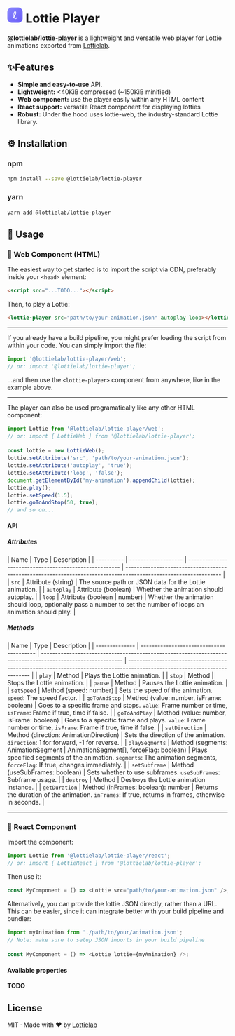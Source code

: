 # <img alt="Lottielab" src="lottielab.png" width="35"> Lottie Player

**@lottielab/lottie-player** is a lightweight and versatile web player for Lottie
animations exported from [Lottielab](https://lottielab.com).

## ✨Features

- **Simple and easy-to-use** API.
- **Lightweight:** <40KiB compressed (~150KiB minified)
- **Web component:** use the player easily within any HTML content
- **React support:** versatile React component for displaying lotties
- **Robust:** Under the hood uses lottie-web, the industry-standard Lottie
  library.

## ⚙️ Installation

### npm

```bash
npm install --save @lottielab/lottie-player
```

### yarn

```bash
yarn add @lottielab/lottie-player
```

## 📜 Usage

### 🔵 Web Component (HTML)

The easiest way to get started is to import the script via CDN, preferably inside
your `<head>` element:

```html
<script src="...TODO..."></script>
```

Then, to play a Lottie:

```html
<lottie-player src="path/to/your-animation.json" autoplay loop></lottie-player>
```

---

If you already have a build pipeline, you might prefer loading the script from
within your code. You can simply import the file:

```javascript
import '@lottielab/lottie-player/web';
// or: import '@lottielab/lottie-player';
```

...and then use the `<lottie-player>` component from anywhere, like in the
example above.

---

The player can also be used programatically like any other HTML component:

```javascript
import Lottie from '@lottielab/lottie-player/web';
// or: import { LottieWeb } from '@lottielab/lottie-player';

const lottie = new LottieWeb();
lottie.setAttribute('src', 'path/to/your-animation.json');
lottie.setAttribute('autoplay', 'true');
lottie.setAttribute('loop', 'false');
document.getElementById('my-animation').appendChild(lottie);
lottie.play();
lottie.setSpeed(1.5);
lottie.goToAndStop(50, true);
// and so on...
```

#### API

##### Attributes

| Name       | Type                | Description                                            |
| ---------- | ------------------- | ------------------------------------------------------ | ---------------------------------------------------------------------------------------------------------------- |
| `src`      | Attribute (string)  | The source path or JSON data for the Lottie animation. |
| `autoplay` | Attribute (boolean) | Whether the animation should autoplay.                 |
| `loop`     | Attribute (boolean  | number)                                                | Whether the animation should loop, optionally pass a number to set the number of loops an animation should play. |

##### Methods

| Name           | Type                                     | Description                                                                                                 |
| -------------- | ---------------------------------------- | ----------------------------------------------------------------------------------------------------------- | ------------------------------------------------------------------------------------------------------------------------- |
| `play`         | Method                                   | Plays the Lottie animation.                                                                                 |
| `stop`         | Method                                   | Stops the Lottie animation.                                                                                 |
| `pause`        | Method                                   | Pauses the Lottie animation.                                                                                |
| `setSpeed`     | Method (speed: number)                   | Sets the speed of the animation. `speed`: The speed factor.                                                 |
| `goToAndStop`  | Method (value: number, isFrame: boolean) | Goes to a specific frame and stops. `value`: Frame number or time, `isFrame`: Frame if true, time if false. |
| `goToAndPlay`  | Method (value: number, isFrame: boolean) | Goes to a specific frame and plays. `value`: Frame number or time, `isFrame`: Frame if true, time if false. |
| `setDirection` | Method (direction: AnimationDirection)   | Sets the direction of the animation. `direction`: 1 for forward, -1 for reverse.                            |
| `playSegments` | Method (segments: AnimationSegment       | AnimationSegment[], forceFlag: boolean)                                                                     | Plays specified segments of the animation. `segments`: The animation segments, `forceFlag`: If true, changes immediately. |
| `setSubframe`  | Method (useSubFrames: boolean)           | Sets whether to use subframes. `useSubFrames`: Subframe usage.                                              |
| `destroy`      | Method                                   | Destroys the Lottie animation instance.                                                                     |
| `getDuration`  | Method (inFrames: boolean): number       | Returns the duration of the animation. `inFrames`: If true, returns in frames, otherwise in seconds.        |

---

### 🔵 React Component

Import the component:

```javascript
import Lottie from '@lottielab/lottie-player/react';
// or: import { LottieReact } from '@lottielab/lottie-player';
```

Then use it:

```javascript
const MyComponent = () => <Lottie src="path/to/your-animation.json" />;
```

Alternatively, you can provide the lottie JSON directly, rather than a URL. This
can be easier, since it can integrate better with your build pipeline and
bundler:

```javascript
import myAnimation from './path/to/your/animation.json';
// Note: make sure to setup JSON imports in your build pipeline

const MyComponent = () => <Lottie lottie={myAnimation} />;
```

#### Available properties

**TODO**

## License

MIT · Made with ❤️ by [Lottielab](https://lottielab.com)

